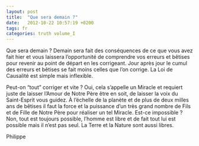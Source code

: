 ```yaml
---
layout: post
title:  "Que sera demain ?"
date:   2012-10-22 10:57:19 +0200
tags: fr
categories: truth volume_I
---
```

Que sera demain ? Demain sera fait des conséquences de ce que vous avez fait hier et vous laissera l’opportunité de comprendre vos erreurs et bêtises pour revenir au point de départ en les corrigeant. Jour après jour le cumul des erreurs et bêtises se fait moins celles que l’on corrige. La Loi de Causalité est simple mais inflexible.

Peut-on “tout” corriger et vite ? Oui, cela s’appelle un Miracle et requiert juste de laisser l’Amour de Notre Père être en soit, de laisser la voix du Saint-Esprit vous guidez. À l’échelle de la planète et de plus de deux milles ans de bêtises il faut la force et la puissance d’un très grand nombre de Fils et de Fille de Notre Père pour réaliser un tel Miracle. Est-ce impossible ? Non, tout est toujours possible, l’homme est libre et de fait tout lui est possible mais il n’est pas seul. La Terre et la Nature sont aussi libres.

Philippe



<!-- 
Ce(tte) œuvre est mise à disposition selon les termes de la Licence Creative Commons Attribution - Pas d’Utilisation Commerciale 4.0 International.
-->
